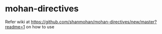 # mohan-directives

Refer wiki at https://github.com/shanmohan/mohan-directives/new/master?readme=1 on how to use
